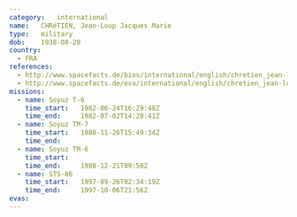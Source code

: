 ```yaml
---
category:	international
name:	CHRéTIEN, Jean-Loup Jacques Marie
type:	military
dob:	1938-08-20
country:
  - FRA
references:
  - http://www.spacefacts.de/bios/international/english/chretien_jean-loup.htm
  - http://www.spacefacts.de/eva/international/english/chretien_jean-loup.htm
missions:
  - name: Soyuz T-6
    time_start:   1982-06-24T16:29:48Z
    time_end:     1982-07-02T14:20:41Z
  - name: Soyuz TM-7
    time_start:   1988-11-26T15:49:34Z
    time_end:     
  - name: Soyuz TM-6
    time_start:   
    time_end:     1988-12-21T09:58Z
  - name: STS-86
    time_start:   1997-09-26T02:34:19Z
    time_end:     1997-10-06T21:56Z
evas:
---
```

